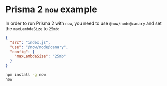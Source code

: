 # Prisma 2 `now` example

In order to run Prisma 2 with `now`, you need to use `@now/node@canary` and set the `maxLambdaSize` to `25mb`:

```json
{
  "src": "index.js",
  "use": "@now/node@canary",
  "config": {
    "maxLambdaSize": "25mb"
  }
}
```

```bash
npm install -g now
now
```
